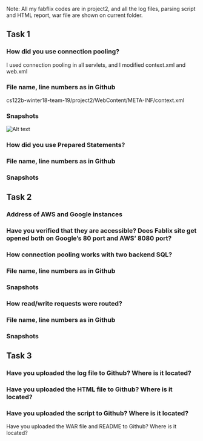 Note: All my fabflix codes are in project2, and all the log files, parsing script and HTML report, war file are shown on current folder.


## Task 1

### How did you use connection pooling?
I used connection pooling in all servlets, and I modified context.xml and web.xml


### File name, line numbers as in Github
cs122b-winter18-team-19/project2/WebContent/META-INF/context.xml



### Snapshots
![Alt text](https://github.com/UCI-Chenli-teaching/cs122b-winter18-team-19/context.png?raw=true "Optional Title")

### How did you use Prepared Statements?




### File name, line numbers as in Github


### Snapshots


## Task 2

### Address of AWS and Google instances


### Have you verified that they are accessible? Does Fablix site get opened both on Google’s 80 port and AWS’ 8080 port?


### How connection pooling works with two backend SQL?


### File name, line numbers as in Github


### Snapshots

### How read/write requests were routed?

### File name, line numbers as in Github

### Snapshots



## Task 3

### Have you uploaded the log file to Github? Where is it located?


### Have you uploaded the HTML file to Github? Where is it located?


### Have you uploaded the script  to Github? Where is it located?



Have you uploaded the WAR file and README  to Github? Where is it located?

